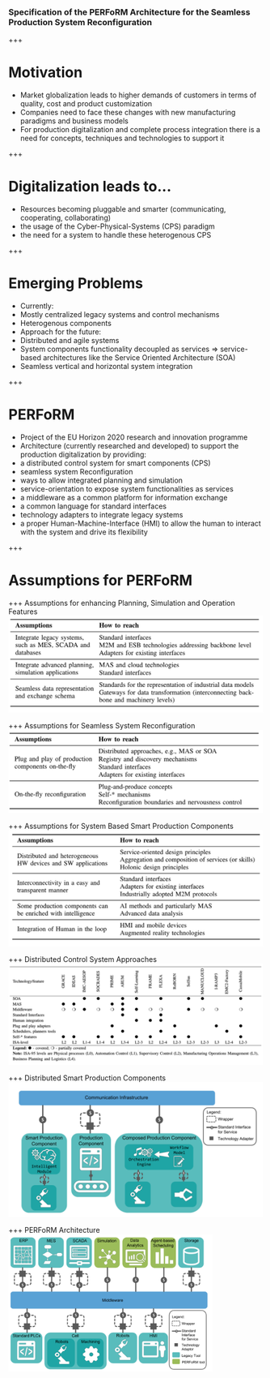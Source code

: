 ### Specification of the PERFoRM Architecture for the Seamless Production System Reconfiguration

+++
# Motivation
* Market globalization leads to higher demands of customers in terms of quality, cost and product customization
* Companies need to face these changes with new manufacturing paradigms and business models
* For production digitalization and complete process integration there is a need for concepts, techniques and technologies to support it

+++
# Digitalization leads to...
* Resources becoming pluggable and smarter (communicating, cooperating, collaborating)
* the usage of the Cyber-Physical-Systems (CPS) paradigm
* the need for a system to handle these heterogenous CPS

+++
# Emerging Problems
* Currently:
 * Mostly centralized legacy systems and control mechanisms
 * Heterogenous components
* Approach for the future:
 * Distributed and agile systems
 * System components functionality decoupled as services => service-based architectures like the Service Oriented Architecture (SOA)
 * Seamless vertical and horizontal system integration

+++
# PERFoRM
* Project of the EU Horizon 2020 research and innovation programme
* Architecture (currently researched and developed) to support the production digitalization by providing:
 * a distributed control system for smart components (CPS)
 * seamless system Reconfiguration
 * ways to allow integrated planning and simulation
 * service-orientation to expose system functionalities as services
 * a middleware as a common platform for information exchange
 * a common language for standard interfaces
 * technology adapters to integrate legacy systems
 * a proper Human-Machine-Interface (HMI) to allow the human to interact with the system and drive its flexibility  


+++
# Assumptions for PERFoRM

+++
Assumptions for enhancing Planning, Simulation and Operation Features
![Assumptions for enhancing Planning, Simulation and Operation Features](assets/Specification-PERFoRM/Assumptions-Enhance-Planning-Simulation-Operation-Features.png)

+++
Assumptions for Seamless System Reconfiguration
![Assumptions for Seamless System Reconfiguration](assets/Specification-PERFoRM/Assumptions-Seamless-System-Reconfiguration.png)

+++
Assumptions for System Based Smart Production Components
![Assumptions for System Based Smart Production Components](assets/Specification-PERFoRM/Assumptions-System-Based-Smart-Production-Components.png)

+++
Distributed Control System Approaches
![Distributed Control System Approaches](assets/Specification-PERFoRM/Distributed-Control-System-Approaches.png)

+++
Distributed Smart Production Components
![Distributed Smart Production Components](assets/Specification-PERFoRM/Distributed-Smart-Production-Components.png)

+++
PERFoRM Architecture
<img src="assets/Specification-PERFoRM/PERFoRM-Architecture.png" width="80%" height="60%" alt="PERFoRM Architecture"/>
